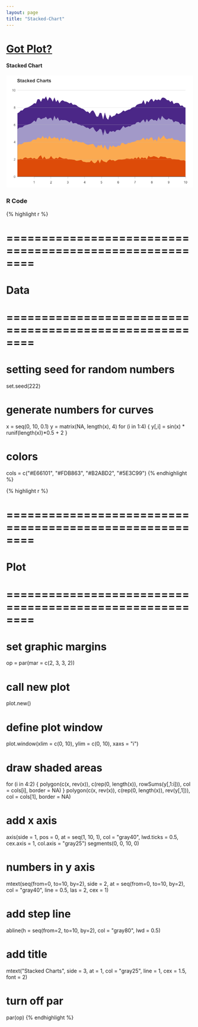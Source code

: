```yaml
---
layout: page
title: "Stacked-Chart"
---
```











# [Got Plot?](/work/gotplot)

#### Stacked Chart

![center](/work/gotplot/figs/stacked-chart-plot.png) 



### R Code


{% highlight r %}
# ========================================================
# Data
# ========================================================
# setting seed for random numbers
set.seed(222)

# generate numbers for curves
x = seq(0, 10, 0.1)
y = matrix(NA, length(x), 4)
for (i in 1:4) {
  y[,i] = sin(x) * runif(length(x))*0.5 + 2
}

# colors
cols = c("#E66101", "#FDB863", "#B2ABD2", "#5E3C99")
{% endhighlight %}



{% highlight r %}
# ========================================================
# Plot
# ========================================================
# set graphic margins
op = par(mar = c(2, 3, 3, 2))
# call new plot
plot.new()
# define plot window
plot.window(xlim = c(0, 10), ylim = c(0, 10), xaxs = "i")
# draw shaded areas
for (i in 4:2)
{
  polygon(c(x, rev(x)), c(rep(0, length(x)), rowSums(y[,1:i])), 
          col = cols[i], border = NA)
}
polygon(c(x, rev(x)), c(rep(0, length(x)), rev(y[,1])), 
        col = cols[1], border = NA)
# add x axis
axis(side = 1, pos = 0, at = seq(1, 10, 1), col = "gray40", 
     lwd.ticks = 0.5, cex.axis = 1, col.axis = "gray25")
segments(0, 0, 10, 0)
# numbers in y axis
mtext(seq(from=0, to=10, by=2), side = 2, at = seq(from=0, to=10, by=2),
      col = "gray40", line = 0.5, las = 2, cex = 1)
# add step line
abline(h = seq(from=2, to=10, by=2), col = "gray80", lwd = 0.5)
# add title
mtext("Stacked Charts", side = 3, at = 1, col = "gray25", 
      line = 1, cex = 1.5, font = 2)
# turn off par
par(op)
{% endhighlight %}



